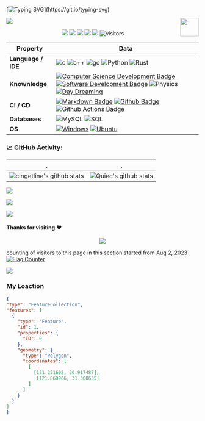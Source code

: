 <!--   my-ticker -->    
[![Typing SVG](https://readme-typing-svg.herokuapp.com?color=%2336BCF7&center=true&vCenter=true&width=600&lines=Hi+there+👋,+I+am+HZW;+Welcome+to+My+Profile!;)](https://git.io/typing-svg)


<!--   my-header-img -->
![](./src/header_.png)
<a href="https://www.python.org/"><img src="https://upload.wikimedia.org/wikipedia/commons/c/c3/Python-logo-notext.svg" align="right" height="48" width="48" ></a>


<!--   my-kaggle     
### My achievements on [kaggle](https://www.kaggle.com/andrej0marinchenko):

![competition_light](https://road-to-kaggle-grandmaster.vercel.app/api/badges/andrej0marinchenko/competition/light)
![dataset](https://road-to-kaggle-grandmaster.vercel.app/api/badges/andrej0marinchenko/dataset/light)
![notebook](https://road-to-kaggle-grandmaster.vercel.app/api/badges/andrej0marinchenko/notebook/light)
![discussion](https://road-to-kaggle-grandmaster.vercel.app/api/badges/andrej0marinchenko/discussion/light)
-->

<!--   my-icons -->
<p align="center">
    <a href="https://github.com/cingetline/cingetline"><img src="https://img.shields.io/badge/status-updating-brightgreen.svg"></a>
    <a href="https://github.com/python/cpython"><img src="https://img.shields.io/badge/Python-3.10-FF1493.svg"></a>
    <a href="https://github.com/cingetline/cingetline/graphs/contributors"><img src="https://img.shields.io/github/contributors/cingetline/cingetline?color=blue"></a>
    <a href="https://github.com/cingetline/cingetline/stargazers"><img src="https://img.shields.io/github/stars/cingetline/cingetline.svg?logo=github"></a>
    <a href="https://github.com/cingetline/cingetline/network/members"><img src="https://img.shields.io/github/forks/cingetline/cingetline.svg?color=blue&logo=github"></a>
    <img src="https://visitor-badge.laobi.icu/badge?page_id=cingetline.cingetline" alt="visitors"/>   
</p>

<!--   my-skils -->

| Property                                        | Data                                                                                                                                                                                                
|-------------------------------------------------|-------------------------------------------------------------------------------------------------------------------------------------------------------------------------------------------|
| **Language / IDE**                              | ![c](https://img.shields.io/badge/-C-3776AB?style=flat&logo=C&logoColor=white ) ![c++](https://img.shields.io/badge/-C++-3776AB?style=flat&logo=C++&logoColor=white) ![go](https://img.shields.io/badge/-Go-3776AB?style=flat&logo=Go&logoColor=white)  ![Python](https://img.shields.io/badge/-Python-3776AB?style=flat&logo=Python&logoColor=white)  ![Rust](https://img.shields.io/badge/-Rust-3776AB?style=flat&logo=Rust&logoColor=white)                                                                                                                                                                                                                                                                                                                                                                                                                                                                                                                                                                                                                                                                                                                                                                   |
| **Knownledge**                           | [![Computer Science Development Badge](https://img.shields.io/badge/-Computer%20Science-FAB040?style=flat&logoColor=white)](https://github.com/search?q=user%3Acingetline&type=Repositories)  [![Software Development Badge](https://img.shields.io/badge/-Software%20Development-FF6600?style=flat&logoColor=white)](https://github.com/search?q=user%3Acingetline&type=Repositories) ![Physics](https://img.shields.io/badge/-Physics-4C8CBF?style=flat&logoColor=white) [![Day Dreaming](https://img.shields.io/badge/-Day%20Dreaming-4C8CBF?style=flat&logoColor=white)](https://github.com/search?q=user%3Acingetline&type=Repositories)                                                                                                                                                                                                                                                                                                                                                                                                                                                                                                                                                           |
| **CI / CD**                                     | [![Markdown Badge](https://img.shields.io/badge/-Markdown-2088FF?style=flat&logo=Markdown&logoColor=white)](https://github.com/cingetline/cingetline) [![Github Badge](https://img.shields.io/badge/-Github%20-2088FF?style=flat&logo=Github&logoColor=white)](https://github.com/cingetline/cingetline) [![Github Actions Badge](https://img.shields.io/badge/-Git%20-2088FF?style=flat&logo=Git&logoColor=white)](https://github.com/cingetline/cingetline)                                                                                                                                                                                                                                                                                                                                                                                                                                                                                                                                                                                                                                                                                                                                                                                                                                                   |
| **Databases**                                   | <img alt="MySQL" src="https://camo.githubusercontent.com/e863bc79abf7a53150665ce9eb1a93f4fb6183af46bc3fb345ee5562736eb23c/68747470733a2f2f696d672e736869656c64732e696f2f62616467652f4d7953514c2d2532333030662e7376673f6c6f676f3d6d7973716c266c6f676f436f6c6f723d7768697465" data-canonical-src="https://img.shields.io/badge/MySQL-%2300f.svg?logo=mysql&amp;logoColor=white" style="max-width: 100%;"> <img src="https://camo.githubusercontent.com/c44ec7dbcddd4dea22204197ce11e45bea3ef03ff97e45294bf66ea793527706/68747470733a2f2f696d672e736869656c64732e696f2f62616467652f2d53514c2d626c61636b3f7374796c653d666c61742d737175617265266c6f676f3d706f737467726573716c266c6f676f436f6c6f723d626c7565" alt="SQL" data-canonical-src="https://img.shields.io/badge/-SQL-black?style=flat-square&amp;logo=postgresql&amp;logoColor=blue" style="max-width: 100%;">                                                                                                                                                                                                                                                                                                                                                                                                                                                                                                                                                                                                                                                                |
| **OS**                                          | <a target="_blank" rel="noopener noreferrer" href="https://camo.githubusercontent.com/b44114213a5a462903bd69611bb6846f1dc41fe6f3230bd37c67c3d4eb65f08c/68747470733a2f2f696d672e736869656c64732e696f2f62616467652f2d57696e646f77732d626c61636b3f7374796c653d666c61742d737175617265266c6f676f3d77696e646f7773266c6f676f436f6c6f723d626c7565"><img src="https://camo.githubusercontent.com/b44114213a5a462903bd69611bb6846f1dc41fe6f3230bd37c67c3d4eb65f08c/68747470733a2f2f696d672e736869656c64732e696f2f62616467652f2d57696e646f77732d626c61636b3f7374796c653d666c61742d737175617265266c6f676f3d77696e646f7773266c6f676f436f6c6f723d626c7565" alt="Windows" data-canonical-src="https://img.shields.io/badge/-Windows-black?style=flat-square&amp;logo=windows&amp;logoColor=blue" style="max-width: 100%;"></a> <a target="_blank" rel="noopener noreferrer" href="https://camo.githubusercontent.com/9c4bc049e33f41f122342a1714ccf872c34098a9f2c593c33c2322cf0129fa04/68747470733a2f2f696d672e736869656c64732e696f2f62616467652f2d5562756e74752d626c61636b3f7374796c653d666c61742d737175617265266c6f676f3d7562756e7475"><img src="https://camo.githubusercontent.com/9c4bc049e33f41f122342a1714ccf872c34098a9f2c593c33c2322cf0129fa04/68747470733a2f2f696d672e736869656c64732e696f2f62616467652f2d5562756e74752d626c61636b3f7374796c653d666c61742d737175617265266c6f676f3d7562756e7475" alt="Ubuntu" data-canonical-src="https://img.shields.io/badge/-Ubuntu-black?style=flat-square&amp;logo=ubuntu" style="max-width: 100%;"></a>                                                                                                                                                                                                                                                                           |                                                                                                                                                                                                                                                                                                                                                                                                                                                                                                                                                                                                        

<!--   GitHub stats graph -->
### 📈 GitHub Activity:
| .                                                                                                                                      | .                                                                                                           |
|-----------------------------------------------------------------------------------------------------------------------------------------|------------------------------------------------------------------------------------------------------------|
| ![cingetline's github stats](https://github-readme-stats.vercel.app/api?username=cingetline&show_icons=true&theme=radical&include_all_commits=true) | ![Quiec's github stats](https://github-readme-stats.vercel.app/api/top-langs/?username=cingetline&theme=radical&layout=compact) |

<img src="https://github-readme-streak-stats.herokuapp.com/?user=cingetline"></img>


<!--   grid-snake -->
![](https://github.com/cingetline/cingetline/blob/output/github-contribution-grid-snake.svg)

<!--   skyline 
<a href="https://skyline.github.com/cingetline/2022"><img src="./assets/2022.gif" alt="" width="auto" height="auto" /></a>
-->

<!--  2d history skills -->
<img src="https://cr-skills-chart-widget.azurewebsites.net/api/api?username=cingetline" width="auto"></img>






#### Thanks for visiting :heart:

<p align="center"> 
<img src="https://profile-counter.glitch.me/cingetline/count.svg">  

counting of visitors to this page in this section started from Aug 2, 2023
<a href="https://info.flagcounter.com/e0ZS"><img src="https://s01.flagcounter.com/countxl/e0ZS/bg_FFFFFF/txt_000000/border_50C0CC/columns_7/maxflags_60/viewers_0/labels_1/pageviews_0/flags_0/percent_1/" alt="Flag Counter" border="0"></a>


![](https://count.getloli.com/get/@cingetline.github.readme)
</br>

</p>

<!-- - My Company-->
### My Loaction
 ```geojson
{
 "type": "FeatureCollection",
 "features": [
   {
     "type": "Feature",
     "id": 1,
     "properties": {
       "ID": 0
     },
     "geometry": {
       "type": "Polygon",
       "coordinates": [
         [
           [121.251602, 30.917487],  
            [121.860966, 31.308635]
         ]
       ]
     }
   }
 ]
}

```
